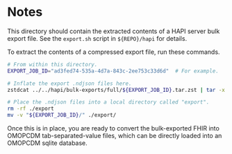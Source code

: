 # Notes

This directory should contain the extracted contents of a HAPI server bulk
export file.  See the `export.sh` script in `${REPO}/hapi` for details.

To extract the contents of a compressed export file, run these commands.

```bash
# From within this directory.
EXPORT_JOB_ID="ad3fed74-535a-4d7a-843c-2ee753c33d6d"  # For example.

# Inflate the export .ndjson files here.
zstdcat ../../hapi/bulk-exports/full/${EXPORT_JOB_ID}.tar.zst | tar -x

# Place the .ndjson files into a local directory called "export".
rm -rf ./export
mv -v "${EXPORT_JOB_ID}/" ./export/
```

Once this is in place, you are ready to convert the bulk-exported FHIR into
OMOPCDM tab-separated-value files, which can be directly loaded into an
OMOPCDM sqlite database.
